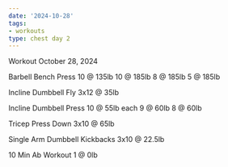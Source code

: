 ```yaml
---
date: '2024-10-28'
tags:
- workouts
type: chest day 2
---
```


Workout October 28, 2024

Barbell Bench Press
10 @ 135lb
10 @ 185lb
8 @ 185lb
5 @ 185lb

Incline Dumbbell Fly
3x12 @ 35lb

Incline Dumbbell Press
10 @ 55lb each
9 @ 60lb
8 @ 60lb

Tricep Press Down
3x10 @ 65lb

Single Arm Dumbbell Kickbacks
3x10 @ 22.5lb

10 Min Ab Workout
1 @ 0lb